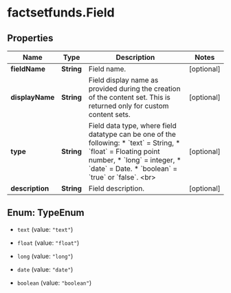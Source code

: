 # factsetfunds.Field

## Properties

Name | Type | Description | Notes
------------ | ------------- | ------------- | -------------
**fieldName** | **String** | Field name. | [optional] 
**displayName** | **String** | Field display name as provided during the creation of the content set. This is returned only for custom content sets. | [optional] 
**type** | **String** | Field data type, where field datatype can be one of the following: * &#x60;text&#x60;  &#x3D; String, * &#x60;float&#x60; &#x3D; Floating point number, * &#x60;long&#x60;  &#x3D; integer, * &#x60;date&#x60; &#x3D; Date. * &#x60;boolean&#x60; &#x3D; &#x60;true&#x60; or &#x60;false&#x60;.  &lt;br&gt;  | [optional] 
**description** | **String** | Field description. | [optional] 



## Enum: TypeEnum


* `text` (value: `"text"`)

* `float` (value: `"float"`)

* `long` (value: `"long"`)

* `date` (value: `"date"`)

* `boolean` (value: `"boolean"`)




